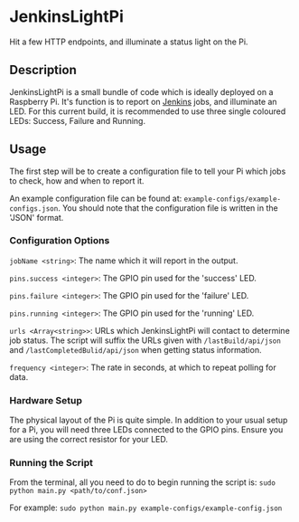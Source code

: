 # JenkinsLightPi
Hit a few HTTP endpoints, and illuminate a status light on the Pi.

## Description
JenkinsLightPi is a small bundle of code which is ideally deployed on a Raspberry Pi. It's function is to report on [Jenkins](https://github.com/jenkinsci/jenkins) jobs, and illuminate an LED. For this current build, it is recommended to use three single coloured LEDs: Success, Failure and Running.

## Usage

The first step will be to create a configuration file to tell your Pi which jobs to check, how and when to report it. 

An example configuration file can be found at: `example-configs/example-configs.json`. You should note that the configuration file is written in the 'JSON' format.

### Configuration Options
`jobName <string>`: The name which it will report in the output.

`pins.success <integer>`: The GPIO pin used for the 'success' LED.

`pins.failure <integer>`: The GPIO pin used for the 'failure' LED.

`pins.running <integer>`: The GPIO pin used for the 'running' LED.

`urls <Array<string>>`: URLs which JenkinsLightPi will contact to determine job status. The script will suffix the URLs given with `/lastBuild/api/json` and `/lastCompletedBulid/api/json` when getting status information.

`frequency <integer>`: The rate in seconds, at which to repeat polling for data.

### Hardware Setup
The physical layout of the Pi is quite simple. In addition to your usual setup for a Pi, you will need three LEDs connected to the GPIO pins. Ensure you are using the correct resistor for your LED.

### Running the Script
From the terminal, all you need to do to begin running the script is:
`sudo python main.py <path/to/conf.json>`

For example:
`sudo python main.py example-configs/example-config.json`
